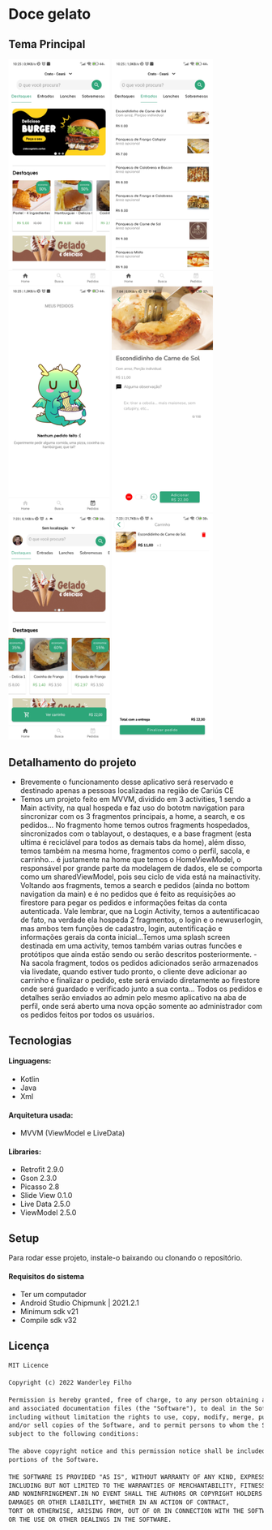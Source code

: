 ﻿# Doce gelato

## Tema Principal

<p float="left">
  <img src="images/destaques.jpg" width="200" />
  <img src="images/entradas.jpg" width="200" />
   <img src="images/pedidos.jpg" width="200" />
<img src="images/sacola.jpg" width="200" />
<img src="images/carrinho_flutuante.jpg" width="200" />
<img src="images/carrinho.jpg" width="200" />
</p>

## Detalhamento do projeto
- Brevemente o funcionamento desse aplicativo será reservado e destinado apenas a pessoas localizadas na região de Cariús CE
- Temos um projeto feito em MVVM, dividido em 3 activities, 1 sendo a Main activity, na qual hospeda e faz uso do bototm navigation para sincronizar com os 3 fragmentos principais, a home, a search, e os pedidos... No fragmento home temos outros fragments hospedados, sincronizados com o tablayout, o destaques, e a base fragment (esta ultima é reciclável para todos as demais tabs da home), além disso, temos também na mesma home, fragmentos como o perfil, sacola, e carrinho... é justamente na home que temos o HomeViewModel, o responsável por grande parte da modelagem de dados, ele se comporta como um sharedViewModel, pois seu ciclo de vida está na mainactivity. Voltando aos fragments, temos a search e pedidos (ainda no bottom navigation da main)  e é no pedidos que é feito as requisições ao firestore para pegar os pedidos e informações feitas da conta autenticada. Vale lembrar, que na Login Activity, temos a autentificacao de fato, na verdade ela hospeda 2 fragmentos, o login e o newuserlogin, mas ambos tem funções de cadastro, login, autentificação e informações gerais da conta inicial...Temos uma splash screen destinada em uma activity, temos também varias outras funcões e protótipos que ainda estão sendo ou serão descritos posteriormente.
-Na sacola fragment, todos os pedidos adicionados serão armazenados via livedate, quando estiver tudo pronto, o cliente deve adicionar ao carrinho e finalizar o pedido, este será enviado diretamente ao firestore onde será guardado e verificado junto a sua conta... Todos os pedidos e detalhes serão enviados ao admin pelo mesmo aplicativo na aba de perfil, onde será aberto uma nova opção somente ao administrador com os pedidos feitos por todos os usuários.


## Tecnologias


#### Linguagens:

- Kotlin 
- Java
- Xml

#### Arquitetura usada:
- MVVM (ViewModel e LiveData)

#### Libraries:
- Retrofit 2.9.0
- Gson 2.3.0
- Picasso 2.8
- Slide View 0.1.0 
- Live Data 2.5.0
- ViewModel 2.5.0

## Setup

Para rodar esse projeto, instale-o baixando ou clonando o repositório.

#### Requisitos do sistema 

- Ter um computador
- Android Studio Chipmunk | 2021.2.1
- Minimum sdk v21
- Compile sdk v32

## Licença

```html
MIT Licence 

Copyright (c) 2022 Wanderley Filho

Permission is hereby granted, free of charge, to any person obtaining a copy of this software
and associated documentation files (the "Software"), to deal in the Software without restriction,
including without limitation the rights to use, copy, modify, merge, publish, distribute, sublicense,
and/or sell copies of the Software, and to permit persons to whom the Software is furnished to do so, 
subject to the following conditions:

The above copyright notice and this permission notice shall be included in all copies or substantial 
portions of the Software.

THE SOFTWARE IS PROVIDED "AS IS", WITHOUT WARRANTY OF ANY KIND, EXPRESS OR IMPLIED, 
INCLUDING BUT NOT LIMITED TO THE WARRANTIES OF MERCHANTABILITY, FITNESS FOR A PARTICULAR PURPOSE
AND NONINFRINGEMENT.IN NO EVENT SHALL THE AUTHORS OR COPYRIGHT HOLDERS BE LIABLE FOR ANY CLAIM,
DAMAGES OR OTHER LIABILITY, WHETHER IN AN ACTION OF CONTRACT,
TORT OR OTHERWISE, ARISING FROM, OUT OF OR IN CONNECTION WITH THE SOFTWARE
OR THE USE OR OTHER DEALINGS IN THE SOFTWARE.
```
